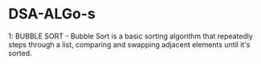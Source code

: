 # DSA-ALGo-s
1: BUBBLE SORT - Bubble Sort is a basic sorting algorithm that repeatedly steps through a list, comparing and swapping adjacent elements until it's sorted.
